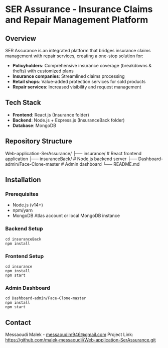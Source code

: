 # SER Assurance - Insurance Claims and Repair Management Platform


## Overview
SER Assurance is an integrated platform that bridges insurance claims management with repair services, creating a one-stop solution for:
- **Policyholders**: Comprehensive insurance coverage (breakdowns & thefts) with customized plans
- **Insurance companies**: Streamlined claims processing
- **Retail shops**: Value-added protection services for sold products
- **Repair services**: Increased visibility and request management

## Tech Stack
- **Frontend**: React.js (Insurance folder)
- **Backend**: Node.js + Express.js (InsuranceBack folder) 
- **Database**: MongoDB

## Repository Structure
   Web-application-SerAssurance/
   ├── insurance/ # React frontend application
   ├── insuranceBack/ # Node.js backend server
   ├── Dashboard-admin/Face-Clone-master # Admin dashboard
   └── README.md


## Installation

### Prerequisites
- Node.js (v14+)
- npm/yarn
- MongoDB Atlas account or local MongoDB instance

### Backend Setup
```
cd insuranceBack
npm install
```

### Frontend Setup
```
cd insurance
npm install
npm start
```

### Admin Dashboard
```
cd Dashboard-admin/Face-Clone-master
npm install
npm start
```

## Contact
Messaoudi Malek - messaoudim946@gmail.com
Project Link: https://github.com/malek-messaoudii/Web-application-SerAssurance.git

